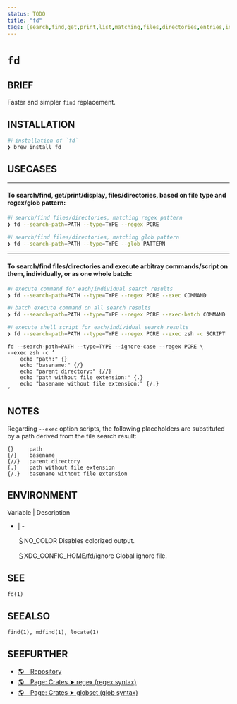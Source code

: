 ```yaml
---
status: TODO
title: "fd"
tags: [search,find,get,print,list,matching,files,directories,entries,in,filesystem]
---
```


# `fd`

## BRIEF

Faster and simpler `find` replacement.

## INSTALLATION


```bash
#ℹ︎ installation of `fd`
❯ brew install fd
```


## USECASES

----
#### To search/find, get/print/display, files/directories, based on file type and regex/glob pattern:


```bash
#ℹ︎ search/find files/directories, matching regex pattern
❯ fd --search-path=PATH --type=TYPE --regex PCRE
```



```bash
#ℹ︎ search/find files/directories, matching glob pattern
❯ fd --search-path=PATH --type=TYPE --glob PATTERN
```


----
#### To search/find files/directories and execute arbitray commands/script on them, individually, or as one whole batch:


```bash
#ℹ︎ execute command for each/individual search results
❯ fd --search-path=PATH --type=TYPE --regex PCRE --exec COMMAND
```



```bash
#ℹ︎ batch execute command on all search results
❯ fd --search-path=PATH --type=TYPE --regex PCRE --exec-batch COMMAND
```



```bash
#ℹ︎ execute shell script for each/individual search results
❯ fd --search-path=PATH --type=TYPE --regex PCRE --exec zsh -c SCRIPT
```


    fd --search-path=PATH --type=TYPE --ignore-case --regex PCRE \
    --exec zsh -c ’
        echo "path:" {}
        echo "basename:" {/}
        echo "parent directory:" {//}
        echo "path without file extension:" {.}
        echo "basename without file extension:" {/.}
    ’


## NOTES

Regarding `--exec` option scripts, the following placeholders are substituted by a path derived from the file search result:

    {}     path
    {/}    basename
    {//}   parent directory
    {.}    path without file extension
    {/.}   basename without file extension

## ENVIRONMENT

Variable | Description
- | -

    ＄NO_COLOR
       Disables colorized output.

    ＄XDG_CONFIG_HOME/fd/ignore
       Global ignore file.

## SEE

    fd(1)

## SEEALSO

    find(1), mdfind(1), locate(1)

## SEEFURTHER

- [🌎 Repository](https://github.com/sharkdp/fd)
- [🌎 Page: Crates ➤ regex (regex syntax)](https://docs.rs/regex/1.0.0/regex/#syntax)
- [🌎 Page: Crates ➤ globset (glob syntax)](https://docs.rs/globset/#syntax)
